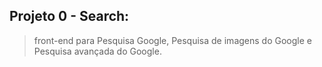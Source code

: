 ## Projeto 0 - Search:


> front-end para Pesquisa Google, Pesquisa de imagens do Google e Pesquisa avançada do Google.
